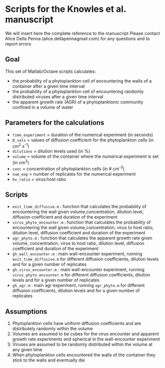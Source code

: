 # Scripts for the Knowles et al. manuscript 
We will insert here the complete reference to the manuscript
Please contact Alice Della Penna (alice.dellapenna<at>gmail.com) for any questions and to report errors

## Goal
This set of Matlab/Octave scripts calculates: 
- the probability of a phytoplankton cell of encountering the walls of a container after a given time interval
- the probability of a phytoplankton cell of encountering randomly distributed viruses after a given time interval
- the apparent growth rate (AGR) of a phytoplanktonic community confined in a volume of water 

## Parameters for the calculations

- `time_experiment` = duration of the numerical experiment (in seconds)
- `D_vals` = values of diffusion coefficient for the phytoplankton cells (in cm<sup>2</sup> s<sup>-1</sup>)
- `dilutions` = dilution levels used (in %)
- `volume` = volume of the container where the numerical experiment is set (in cm<sup>3</sup>) 
- `conc` = concentration of phytoplankton cells (in # cm<sup>-3</sup>)
- `num_exp` = number of replicates for the numerical experiment 
- `hv_ratio` = virus:host ratio 

## Scripts

- `exit_time_diffusive.m` : function that calculates the probability of encountering the wall given volume,concentration, dilution level, diffusion coefficient and duration of the experiment
- `virus_phyto_encounter.m` : function that calculates the probability of encountering the wall given volume,concentration, virus to host ratio, dilution level, diffusion coefficient and duration of the experiment
- `agr_phyto.m` : function that calculates the apparent growth rate given volume, concentration, virus to host ratio, dilution level, diffusion coefficient and duration of the experiment
- `gh_wall_encounter.m` : main wall-encounter experiment, running `exit_time_diffusive.m` for different diffusion coefficients, dilution levels and for a given number of replicates
- `gh_virus_encounter.m` : main wall-encounter experiment, running `virus_phyto_encounter.m` for different diffusion coefficients, dilution levels and for a given number of replicates
- `gh_agr.m` : main agr experiment, running `agr_phyto.m` for different diffusion coefficients, dilution levels and for a given number of replicates

## Assumptions

1. Phytoplankton cells have uniform diffusion coefficients and are distributely randomly within the volume
2. Volumes are assumed to be cubes for the virus encounter and apparent growth rate experiments and spherical in the wall-encounter experiment
3. Viruses are assumed to be randomly distributed within the volume at any given time
4. When phytoplankton cells encountered the walls of the container they stick to the walls and eventually die
